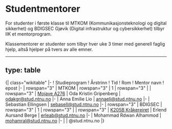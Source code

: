 # Studentmentorer

For studenter i første klasse til MTKOM (Kommunikasjonsteknologi og digital sikkerhet) og BDIGSEC Gjøvik (Digital infrastruktur og cybersikkerhet) tilbyr IIK et mentorprogram. 

Klassementorer er studenter som tilbyr hver uke 3 timer med generell faglig hjelp, altså hjelper på tvers av alle emner.


---
type: table
---
{| class="wikitable" 
|-
! Studieprogram
! Årstrinn
! Tid
! Rom
! Mentor navn
! epost
|-
| rowspan="3" | MTKOM
| rowspan="3" | 1
| rowspan="3" | 
| rowspan="3" | [Mojave A276](https://link.mazemap.com/UpEMmPCI)
| Oda Kristin Gripenberg
| odakgr@stud.ntnu.no
|-
| Anna Emilie Lio
| annaeli@stud.ntnu.no
|-
| Sebastian Ellingsen
| sebasell@stud.ntnu.no
|-
| rowspan="3" | BDIGSEC
| rowspan="3" | 1
| rowspan="3" | 
| rowspan="3" | [K205B Kråkereiret](https://link.mazemap.com/G2BfQZK0)
| Erlend Aursand Berge
| erleab@stud.ntnu.no
|-
| Mohammad Rdwan Alhammod
| mohamral@stud.ntnu.no
|-
| 
| @stud.ntnu.no
|}
